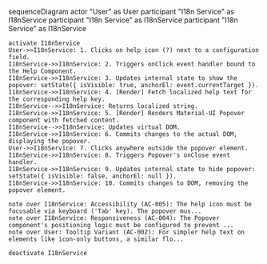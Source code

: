 sequenceDiagram
    actor "User" as User
    participant "I18n Service" as I18nService
    participant "I18n Service" as I18nService
    participant "I18n Service" as I18nService

    activate I18nService
    User->>I18nService: 1. Clicks on help icon (?) next to a configuration field.
    I18nService->>I18nService: 2. Triggers onClick event handler bound to the Help Component.
    I18nService->>I18nService: 3. Updates internal state to show the popover: setState({ isVisible: true, anchorEl: event.currentTarget }).
    I18nService->>I18nService: 4. [Render] Fetch localized help text for the corresponding help key.
    I18nService-->>I18nService: Returns localized string.
    I18nService->>I18nService: 5. [Render] Renders Material-UI Popover component with fetched content.
    I18nService-->>I18nService: Updates virtual DOM.
    I18nService->>I18nService: 6. Commits changes to the actual DOM, displaying the popover.
    User->>I18nService: 7. Clicks anywhere outside the popover element.
    I18nService->>I18nService: 8. Triggers Popover's onClose event handler.
    I18nService->>I18nService: 9. Updates internal state to hide popover: setState({ isVisible: false, anchorEl: null }).
    I18nService->>I18nService: 10. Commits changes to DOM, removing the popover element.

    note over I18nService: Accessibility (AC-005): The help icon must be focusable via keyboard ('Tab' key). The popover mus...
    note over I18nService: Responsiveness (AC-004): The Popover component's positioning logic must be configured to prevent ...
    note over User: Tooltip Variant (AC-002): For simpler help text on elements like icon-only buttons, a similar flo...

    deactivate I18nService
